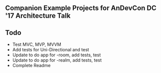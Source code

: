 ## Companion Example Projects for AnDevCon DC '17 Architecture Talk

## Todo
<ul>
<li>Test MVC, MVP, MVVM</li>
<li>Add tests for Uni-Directional and test</li>
<li>Update to do app for -room, add tests, test</li>
<li>Update to do app for -realm, add tests, test</li>
<li>Complete Readme</li>
</ul>